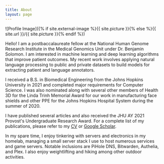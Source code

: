 ```yaml
---
title: About
layout: page
---
```

![Profile Image]({% if site.external-image %}{{ site.picture }}{% else %}{{ site.url }}/{{ site.picture }}{% endif %})

<p>Hello! I am a postbaccalaureate fellow at the National Human Genome Research
Institute in the Medical Genomics Unit under Dr. Benjamin Solomon. I am
interested in machine learning and deep learning algorithms that improve patient
outcomes. My recent work involves applying natural language processing to public
and private datasets to build models for extracting patient and language
annotators.</p>

<p>I received a B.S. in Biomedical Engineering from the Johns Hopkins University
in 2021 and completed major requirements for Computer Science. I was also
nominated along with several other members of Health 3D for the Linda Trinh
Memorial Award for our work in manufacturing face shields and other PPE for the
Johns Hopkins Hospital System during the summer of 2020.</p>

<p>I have published several articles and also received the JHU AY 2021 Provost's
Undergraduate Research Award. For a complete list of my publications, please
refer to my <a href="https://simonliu.dev/cv">CV</a> or
<a href="https://scholar.google.com/citations?user=fwh_UDMAAAAJ&hl=en">Google
Scholar</a>.</p>

<p>In my spare time, I enjoy tinkering with servers and electronics in my homelab,
managing a small server stack I use to host numerous services and game servers.
Notable inclusions are PiHole DNS, Bitwarden, Authelia, and Plex. I also enjoy
weightlifting and hiking among other outdoor activities.</p>

<!-- <h2>Skills</h2>

<ul class="skill-list">
	<li>HTML - Jade - Haml - Erb</li>
	<li>Responsive (Mobile First)</li>
	<li>CSS (Stylus, Sass, Less)</li>
	<li>Css Frameworks (Bootstrap, Foundation)</li>
	<li>Javascript (Design Patterns, Testes)</li>
	<li>AngularJS - ReactJS</li>
	<li>Grunt - Gulp - Yeoman</li>
	<li>Git</li>
	<li>PHP</li>
	<li>Python</li>
	<li>MySQL - MongoDB</li>
	<li>Scrum and Kanban</li>
	<li>TDD e Continuous Integration</li>
</ul>

<h2>Projects</h2>

<ul>
	<li><a href="https://github.com/">Lorem Lorem</a></li>
	<li><a href="https://github.com/">Ipsum Dolor</a></li>
	<li><a href="https://github.com/">Dolor Lorem</a></li>
</ul> -->
